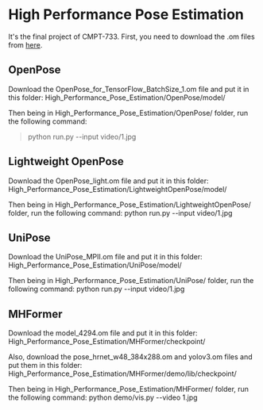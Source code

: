 # High Performance Pose Estimation

It's the final project of CMPT-733.
First, you need to download the .om files from [here](https://drive.google.com/drive/folders/1LpXBeGYvEUo0QCnBCH6-RUOvFELhx8c7?usp=sharing).

## OpenPose
Download the OpenPose_for_TensorFlow_BatchSize_1.om file and put it in this folder:
High_Performance_Pose_Estimation/OpenPose/model/

Then being in High_Performance_Pose_Estimation/OpenPose/ folder, run the following command:
> python run.py --input video/1.jpg

## Lightweight OpenPose
Download the OpenPose_light.om file and put it in this folder:
High_Performance_Pose_Estimation/LightweightOpenPose/model/

Then being in High_Performance_Pose_Estimation/LightweightOpenPose/ folder, run the following command:
python run.py --input video/1.jpg

## UniPose
Download the UniPose_MPII.om file and put it in this folder:
High_Performance_Pose_Estimation/UniPose/model/

Then being in High_Performance_Pose_Estimation/UniPose/ folder, run the following command:
python run.py --input video/1.jpg

## MHFormer
Download the model_4294.om file and put it in this folder:
High_Performance_Pose_Estimation/MHFormer/checkpoint/

Also, download the pose_hrnet_w48_384x288.om and yolov3.om files and put them in this folder:
High_Performance_Pose_Estimation/MHFormer/demo/lib/checkpoint/

Then being in High_Performance_Pose_Estimation/MHFormer/ folder, run the following command:
python demo/vis.py --video 1.jpg
